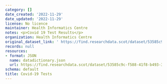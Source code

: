 ```yaml
---
category: []
date_created: '2022-11-29'
date_updated: '2022-11-29'
license: No licence
maintainer: Health Informatics Centre
notes: <p>Covid 19 Test Results</p>
organization: Health Informatics Centre
original_dataset_link: ' https://find.researchdata.scot/dataset/53585c9c-f588-41f8-b493-3d271a2794a8'
records: null
resources:
- format: JSON
  name: datadictionary.json
  url: https://find.researchdata.scot/dataset/53585c9c-f588-41f8-b493-3d271a2794a8/resource/53585c9c-f588-41f8-b493-3d271a2794a8/download/datadictionary.json
schema: default
title: Covid-19 Tests
---
```

